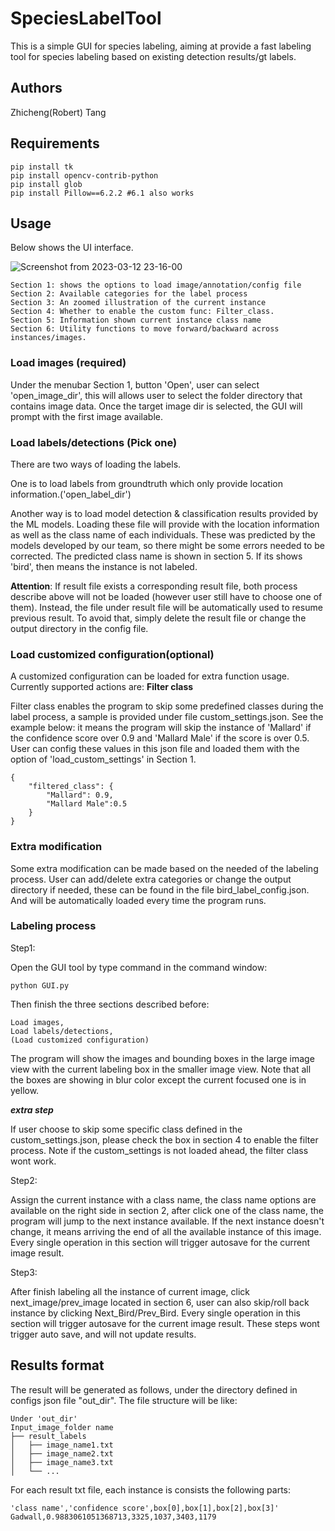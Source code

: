 # SpeciesLabelTool
This is a simple GUI for species labeling, aiming at provide a fast labeling tool for species labeling based on existing detection results/gt labels.

## Authors
Zhicheng(Robert) Tang

## Requirements 
```
pip install tk
pip install opencv-contrib-python
pip install glob
pip install Pillow==6.2.2 #6.1 also works
````

## Usage
Below shows the UI interface.

![Screenshot from 2023-03-12 23-16-00](https://user-images.githubusercontent.com/71574752/224606950-3f6a0e4a-187a-4996-9f45-384410fb1f9f.png)

```
Section 1: shows the options to load image/annotation/config file
Section 2: Available categories for the label process
Section 3: An zoomed illustration of the current instance
Section 4: Whether to enable the custom func: Filter_class.
Section 5: Information shown current instance class name
Section 6: Utility functions to move forward/backward across instances/images.
```
### Load images (required)
Under the menubar Section 1, button 'Open', user can select 'open_image_dir', this will allows user to select the folder directory that contains image data. Once the target image dir is selected, the GUI will prompt with the first image available.

### Load labels/detections (Pick one)
There are two ways of loading the labels.

One is to load labels from groundtruth which only provide location information.('open_label_dir')

Another way is to load model detection & classification results provided by the ML models. Loading these file will provide with the location information as well as the class name of each individuals. These was predicted by the models developed by our team, so there might be some errors needed to be corrected. The predicted class name is shown in section 5. If its shows 'bird', then means the instance is not labeled.

**Attention**: If result file exists a corresponding result file, both process describe above will not be loaded (however user still have to choose one of them). Instead, the file under result file will be automatically used to resume previous result. To avoid that, simply delete the result file or change the output directory in the config file.

### Load customized configuration(optional)
A customized configuration can be loaded for extra function usage. Currently supported actions are: **Filter class**

Filter class enables the program to skip some predefined classes during the label process, a sample is provided under file custom_settings.json. See the example below: it means the program will skip the instance of 'Mallard' if the confidence score over 0.9 and 'Mallard Male' if the score is over 0.5. User can config these values in this json file and loaded them with the option of 'load_custom_settings' in Section 1.

```
{
    "filtered_class": {
        "Mallard": 0.9,
        "Mallard Male":0.5
    }
}
```

### Extra modification
Some extra modification can be made based on the needed of the labeling process. User can add/delete extra categories or change the output directory if needed, these can be found in the file bird_label_config.json. And will be automatically loaded every time the program runs.

### Labeling process
Step1:

Open the GUI tool by type command in the command window:
```
python GUI.py
```
Then finish the three sections described before:

    Load images, 
    Load labels/detections, 
    (Load customized configuration)

The program will show the images and bounding boxes in the large image view with the current labeling box in the smaller image view. Note that all the boxes are showing in blur color except the current focused one is in yellow.

***extra step***

If user choose to skip some specific class defined in the custom_settings.json, please check the box in section 4 to enable the filter process. Note if the custom_settings is not loaded ahead, the filter class wont work.


Step2:

Assign the current instance with a class name, the class name options are available on the right side in section 2, after click one of the class name, the program will jump to the next instance available. If the next instance doesn't change, it means arriving the end of all the available instance of this image. Every single operation in this section will trigger autosave for the current image result.


Step3:

After finish labeling all the instance of current image, click next_image/prev_image located in section 6, user can also skip/roll back instance by clicking Next_Bird/Prev_Bird. Every single operation in this section will trigger autosave for the current image result. These steps wont trigger auto save, and will not update results.

## Results format
The result will be generated as follows, under the directory defined in configs json file "out_dir". The file structure will be like:
```
Under 'out_dir'
Input_image_folder name
├── result_labels
│   ├── image_name1.txt
│   ├── image_name2.txt
│   ├── image_name3.txt
│   └── ...
```
For each result txt file, each instance is consists the following parts:
```
'class name','confidence score',box[0],box[1],box[2],box[3]'
Gadwall,0.9883061051368713,3325,1037,3403,1179
```
